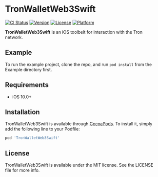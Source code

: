 # TronWalletWeb3Swift

[![CI Status](https://img.shields.io/travis/TronLink/TronWalletWeb3Swift.svg?style=flat)](https://travis-ci.org/TronLink/TronWalletWeb3Swift)
[![Version](https://img.shields.io/cocoapods/v/TronWalletWeb3Swift.svg?style=flat)](https://cocoapods.org/pods/TronWalletWeb3Swift)
[![License](https://img.shields.io/cocoapods/l/TronWalletWeb3Swift.svg?style=flat)](https://cocoapods.org/pods/TronWalletWeb3Swift)
[![Platform](https://img.shields.io/cocoapods/p/TronWalletWeb3Swift.svg?style=flat)](https://cocoapods.org/pods/TronWalletWeb3Swift)

**TronWalletWeb3Swift** is an iOS toolbelt for interaction with the Tron network.

## Example

To run the example project, clone the repo, and run `pod install` from the Example directory first.

## Requirements

- iOS 10.0+

## Installation

TronWalletWeb3Swift is available through [CocoaPods](https://cocoapods.org). To install
it, simply add the following line to your Podfile:

```ruby
pod 'TronWalletWeb3Swift'
```
## License

TronWalletWeb3Swift is available under the MIT license. See the LICENSE file for more info.
